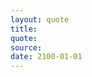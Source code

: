 ```yaml
--- 
layout: quote
title: 
quote: 
source: 
date: 2100-01-01
---
```

<!-- Quote may or may not be in quotation marks -->
<!-- Source CANNOT be in quotation marks -->